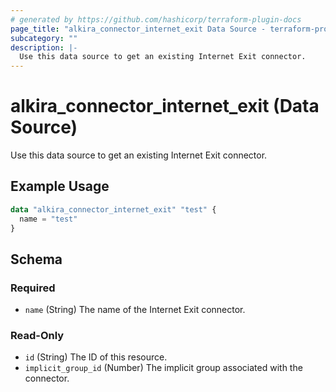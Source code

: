 ```yaml
---
# generated by https://github.com/hashicorp/terraform-plugin-docs
page_title: "alkira_connector_internet_exit Data Source - terraform-provider-alkira"
subcategory: ""
description: |-
  Use this data source to get an existing Internet Exit connector.
---
```


# alkira_connector_internet_exit (Data Source)

Use this data source to get an existing Internet Exit connector.

## Example Usage

```terraform
data "alkira_connector_internet_exit" "test" {
  name = "test"
}
```

<!-- schema generated by tfplugindocs -->
## Schema

### Required

- `name` (String) The name of the Internet Exit connector.

### Read-Only

- `id` (String) The ID of this resource.
- `implicit_group_id` (Number) The implicit group associated with the connector.
